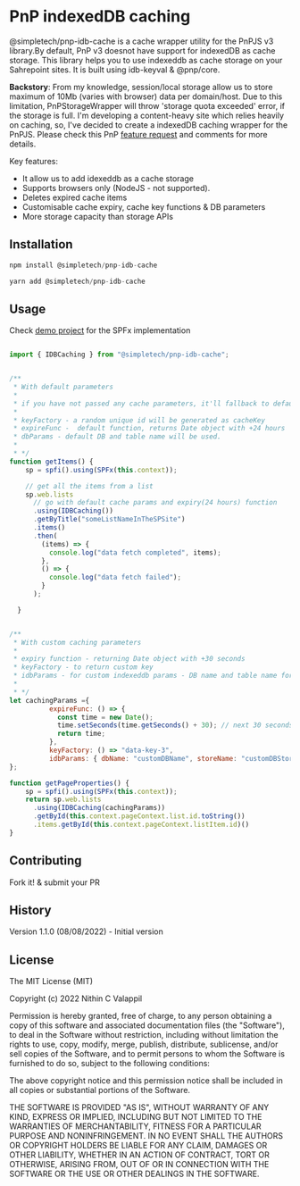 # PnP indexedDB caching

@simpletech/pnp-idb-cache is a cache wrapper utility for the PnPJS v3 library.By default, PnP v3 doesnot have support for indexedDB as cache storage. This library helps you to use indexeddb as cache storage on your Sahrepoint sites. It is built using idb-keyval & @pnp/core.

**Backstory**: From my knowledge, session/local storage allow us to store maximum of 10Mb (varies with browser) data per domain/host. Due to this limitation, PnPStorageWrapper will throw 'storage quota exceeded' error, if the storage is full. I'm developing a content-heavy site which relies heavily on caching, so, I've decided to create a indexedDB caching wrapper for the PnPJS. Please check this PnP [feature request](https://github.com/pnp/pnpjs/issues/2046) and comments for more details.

Key features:

- It allow us to add idexeddb as a cache storage
- Supports browsers only (NodeJS - not supported).
- Deletes expired cache items
- Customisable cache expiry, cache key functions & DB parameters
- More storage capacity than storage APIs

## Installation

```JavaScript
npm install @simpletech/pnp-idb-cache

yarn add @simpletech/pnp-idb-cache

```

## Usage

Check [demo project](https://github.com/nithincvpoyyil/idb-cache-spfx) for the SPFx implementation

```JavaScript

import { IDBCaching } from "@simpletech/pnp-idb-cache";


/**
 * With default parameters
 *
 * if you have not passed any cache parameters, it'll fallback to default parameters as follows
 *
 * keyFactory - a random unique id will be generated as cacheKey
 * expireFunc -  default function, returns Date object with +24 hours
 * dbParams - default DB and table name will be used.
 *
 * */
function getItems() {
    sp = spfi().using(SPFx(this.context));

    // get all the items from a list
    sp.web.lists
      // go with default cache params and expiry(24 hours) function
      .using(IDBCaching())
      .getByTitle("someListNameInTheSPSite")
      .items()
      .then(
        (items) => {
          console.log("data fetch completed", items);
        },
        () => {
          console.log("data fetch failed");
        }
      );

  }


/**
 * With custom caching parameters
 *
 * expiry function - returning Date object with +30 seconds
 * keyFactory - to return custom key
 * idbParams - for custom indexeddb params - DB name and table name for cache storage
 *
 * */
let cachingParams ={
          expireFunc: () => {
            const time = new Date();
            time.setSeconds(time.getSeconds() + 30); // next 30 seconds
            return time;
          },
          keyFactory: () => "data-key-3",
          idbParams: { dbName: "customDBName", storeName: "customDBStoreName" }
};

function getPageProperties() {
    sp = spfi().using(SPFx(this.context));
    return sp.web.lists
      .using(IDBCaching(cachingParams))
      .getById(this.context.pageContext.list.id.toString())
      .items.getById(this.context.pageContext.listItem.id)()
}


```

## Contributing

Fork it! & submit your PR

## History

Version 1.1.0 (08/08/2022) - Initial version

## License

The MIT License (MIT)

Copyright (c) 2022 Nithin C Valappil

Permission is hereby granted, free of charge, to any person obtaining a copy of this software and associated documentation files (the "Software"), to deal in the Software without restriction, including without limitation the rights to use, copy, modify, merge, publish, distribute, sublicense, and/or sell copies of the Software, and to permit persons to whom the Software is furnished to do so, subject to the following conditions:

The above copyright notice and this permission notice shall be included in all copies or substantial portions of the Software.

THE SOFTWARE IS PROVIDED "AS IS", WITHOUT WARRANTY OF ANY KIND, EXPRESS OR IMPLIED, INCLUDING BUT NOT LIMITED TO THE WARRANTIES OF MERCHANTABILITY, FITNESS FOR A PARTICULAR PURPOSE AND NONINFRINGEMENT. IN NO EVENT SHALL THE AUTHORS OR COPYRIGHT HOLDERS BE LIABLE FOR ANY CLAIM, DAMAGES OR OTHER LIABILITY, WHETHER IN AN ACTION OF CONTRACT, TORT OR OTHERWISE, ARISING FROM, OUT OF OR IN CONNECTION WITH THE SOFTWARE OR THE USE OR OTHER DEALINGS IN THE SOFTWARE.
